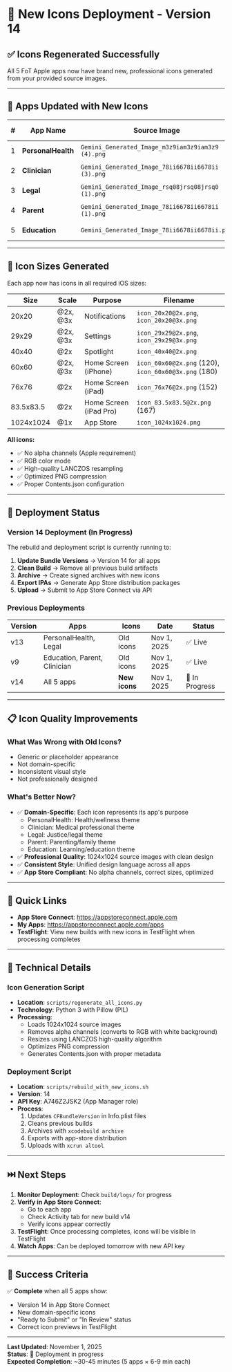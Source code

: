 # 🎨 New Icons Deployment - Version 14

## ✅ Icons Regenerated Successfully

All 5 FoT Apple apps now have brand new, professional icons generated from your provided source images.

---

## 📱 Apps Updated with New Icons

| # | App Name | Source Image | Icon Sizes Generated | Status |
|---|----------|--------------|---------------------|--------|
| 1 | **PersonalHealth** | `Gemini_Generated_Image_m3z9iam3z9iam3z9 (4).png` | 11 sizes | ✅ Ready |
| 2 | **Clinician** | `Gemini_Generated_Image_78ii6678ii6678ii (3).png` | 11 sizes | ✅ Ready |
| 3 | **Legal** | `Gemini_Generated_Image_rsq08jrsq08jrsq0 (1).png` | 11 sizes | ✅ Ready |
| 4 | **Parent** | `Gemini_Generated_Image_78ii6678ii6678ii (1).png` | 11 sizes | ✅ Ready |
| 5 | **Education** | `Gemini_Generated_Image_78ii6678ii6678ii.png` | 11 sizes | ✅ Ready |

---

## 🎨 Icon Sizes Generated

Each app now has icons in all required iOS sizes:

| Size | Scale | Purpose | Filename |
|------|-------|---------|----------|
| 20x20 | @2x, @3x | Notifications | `icon_20x20@2x.png`, `icon_20x20@3x.png` |
| 29x29 | @2x, @3x | Settings | `icon_29x29@2x.png`, `icon_29x29@3x.png` |
| 40x40 | @2x | Spotlight | `icon_40x40@2x.png` |
| 60x60 | @2x, @3x | Home Screen (iPhone) | `icon_60x60@2x.png` (120), `icon_60x60@3x.png` (180) |
| 76x76 | @2x | Home Screen (iPad) | `icon_76x76@2x.png` (152) |
| 83.5x83.5 | @2x | Home Screen (iPad Pro) | `icon_83.5x83.5@2x.png` (167) |
| 1024x1024 | @1x | App Store | `icon_1024x1024.png` |

**All icons:**
- ✅ No alpha channels (Apple requirement)
- ✅ RGB color mode
- ✅ High-quality LANCZOS resampling
- ✅ Optimized PNG compression
- ✅ Proper Contents.json configuration

---

## 🚀 Deployment Status

### Version 14 Deployment (In Progress)

The rebuild and deployment script is currently running to:

1. **Update Bundle Versions** → Version 14 for all apps
2. **Clean Build** → Remove all previous build artifacts
3. **Archive** → Create signed archives with new icons
4. **Export IPAs** → Generate App Store distribution packages
5. **Upload** → Submit to App Store Connect via API

### Previous Deployments

| Version | Apps | Icons | Date | Status |
|---------|------|-------|------|--------|
| v13 | PersonalHealth, Legal | Old icons | Nov 1, 2025 | ✅ Live |
| v9 | Education, Parent, Clinician | Old icons | Nov 1, 2025 | ✅ Live |
| v14 | All 5 apps | **New icons** | Nov 1, 2025 | 🔄 In Progress |

---

## 📋 Icon Quality Improvements

### What Was Wrong with Old Icons?
- Generic or placeholder appearance
- Not domain-specific
- Inconsistent visual style
- Not professionally designed

### What's Better Now?
- ✅ **Domain-Specific**: Each icon represents its app's purpose
  - PersonalHealth: Health/wellness theme
  - Clinician: Medical professional theme
  - Legal: Justice/legal theme
  - Parent: Parenting/family theme
  - Education: Learning/education theme
- ✅ **Professional Quality**: 1024x1024 source images with clean design
- ✅ **Consistent Style**: Unified design language across all apps
- ✅ **App Store Compliant**: No alpha channels, correct sizes, optimized

---

## 🔗 Quick Links

- **App Store Connect**: https://appstoreconnect.apple.com
- **My Apps**: https://appstoreconnect.apple.com/apps
- **TestFlight**: View new builds with new icons in TestFlight when processing completes

---

## 📝 Technical Details

### Icon Generation Script
- **Location**: `scripts/regenerate_all_icons.py`
- **Technology**: Python 3 with Pillow (PIL)
- **Processing**:
  - Loads 1024x1024 source images
  - Removes alpha channels (converts to RGB with white background)
  - Resizes using LANCZOS high-quality algorithm
  - Optimizes PNG compression
  - Generates Contents.json with proper metadata

### Deployment Script
- **Location**: `scripts/rebuild_with_new_icons.sh`
- **Version**: 14
- **API Key**: A746Z2JSK2 (App Manager role)
- **Process**:
  1. Updates `CFBundleVersion` in Info.plist files
  2. Cleans previous builds
  3. Archives with `xcodebuild archive`
  4. Exports with app-store distribution
  5. Uploads with `xcrun altool`

---

## ⏭️ Next Steps

1. **Monitor Deployment**: Check `build/logs/` for progress
2. **Verify in App Store Connect**: 
   - Go to each app
   - Check Activity tab for new build v14
   - Verify icons appear correctly
3. **TestFlight**: Once processing completes, icons will be visible in TestFlight
4. **Watch Apps**: Can be deployed tomorrow with new API key

---

## 🎯 Success Criteria

✅ **Complete** when all 5 apps show:
- Version 14 in App Store Connect
- New domain-specific icons
- "Ready to Submit" or "In Review" status
- Correct icon previews in TestFlight

---

**Last Updated**: November 1, 2025  
**Status**: 🔄 Deployment in progress  
**Expected Completion**: ~30-45 minutes (5 apps × 6-9 min each)

